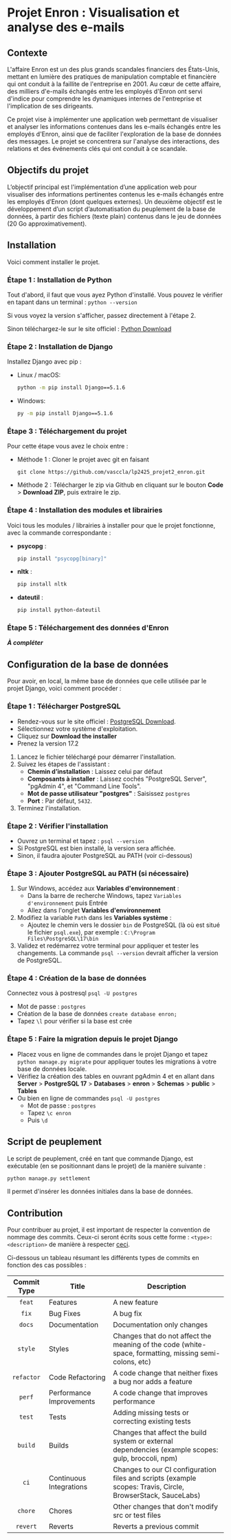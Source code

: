 # Projet Enron : Visualisation et analyse des e-mails

## Contexte

L'affaire Enron est un des plus grands scandales financiers des États-Unis, mettant en lumière des pratiques de manipulation comptable et financière qui ont conduit à la faillite de l'entreprise en 2001. Au cœur de cette affaire, des milliers d'e-mails échangés entre les employés d'Enron ont servi d'indice pour comprendre les dynamiques internes de l'entreprise et l'implication de ses dirigeants.

Ce projet vise à implémenter une application web permettant de visualiser et analyser les informations contenues dans les e-mails échangés entre les employés d'Enron, ainsi que de faciliter l'exploration de la base de données des messages. Le projet se concentrera sur l'analyse des interactions, des relations et des événements clés qui ont conduit à ce scandale.

## Objectifs du projet

L’objectif principal est l'implémentation d’une application web pour visualiser des informations pertinentes contenus les e-mails échangés entre les employés d’Enron (dont quelques externes).
Un deuxième objectif est le développement d’un script d’automatisation du peuplement de la base de données, à partir des fichiers (texte plain) contenus dans le jeu de données (20 Go approximativement).

## Installation

Voici comment installer le projet.

### Étape 1 : Installation de Python
Tout d'abord, il faut que vous ayez Python d'installé.
Vous pouvez le vérifier en tapant dans un terminal :
```python --version```

Si vous voyez la version s'afficher, passez directement à l'étape 2.

Sinon téléchargez-le sur le site officiel : [Python Download](https://www.python.org/downloads/)

### Étape 2 : Installation de Django

Installez Django avec pip :

- Linux / macOS:
   ```bash
   python -m pip install Django==5.1.6
   ```

- Windows:
   ```bash
   py -m pip install Django==5.1.6
   ```

### Étape 3 : Téléchargement du projet

Pour cette étape vous avez le choix entre :
- Méthode 1 : Cloner le projet avec git en faisant 

   ```
   git clone https://github.com/vasccla/lp2425_projet2_enron.git
   ```

- Méthode 2 : Télécharger le zip via Github en cliquant sur le bouton **Code** > **Download ZIP**, puis extraire le zip.

### Étape 4 : Installation des modules et librairies

Voici tous les modules / librairies à installer pour que le projet fonctionne, avec la commande correspondante :
- **psycopg** : 

   ```bash
   pip install "psycopg[binary]"
   ```
- **nltk** :

   ```bash
   pip install nltk
   ```
- **dateutil** :

   ```bash
   pip install python-dateutil
   ```

### Étape 5 : Téléchargement des données d'Enron

***À compléter***


## Configuration de la base de données

Pour avoir, en local, la même base de données que celle utilisée par le projet Django, voici comment procéder :

### Étape 1 : Télécharger PostgreSQL

- Rendez-vous sur le site officiel : [PostgreSQL Download](https://www.postgresql.org/download/).
- Sélectionnez votre système d'exploitation.
- Cliquez sur **Download the installer**
- Prenez la version 17.2
1. Lancez le fichier téléchargé pour démarrer l'installation.
2. Suivez les étapes de l'assistant :
   - **Chemin d’installation** : Laissez celui par défaut
   - **Composants à installer** : Laissez cochés "PostgreSQL Server", "pgAdmin 4", et "Command Line Tools".
   - **Mot de passe utilisateur "postgres"** : Saisissez `postgres`
   - **Port** : Par défaut, `5432`.
3. Terminez l'installation.

### Étape 2 : Vérifier l'installation
- Ouvrez un terminal et tapez :
  `psql --version`
- Si PostgreSQL est bien installé, la version sera affichée.
- Sinon, il faudra ajouter PostgreSQL au PATH (voir ci-dessous)

### Étape 3 : Ajouter PostgreSQL au PATH (si nécessaire)

1. Sur Windows, accédez aux **Variables d'environnement** :
   - Dans la barre de recherche Windows, tapez `Variables d'environnement` puis Entrée
   - Allez dans l'onglet **Variables d'environnement**
2. Modifiez la variable `Path` dans les **Variables système** :
   - Ajoutez le chemin vers le dossier `bin` de PostgreSQL (là où est situé le fichier `psql.exe`), par exemple :
    `C:\Program Files\PostgreSQL\17\bin`
3. Validez et redémarrez votre terminal pour appliquer et tester les changements. La commande `psql --version` devrait afficher la version de PostgreSQL.

### Étape 4 : Création de la base de données
Connectez vous à postresql `psql -U postgres`
   - Mot de passe : `postgres`
   - Création de la base de données `create database enron;`
   - Tapez `\l` pour vérifier si la base est crée


### Étape 5 : Faire la migration depuis le projet Django

- Placez vous en ligne de commandes dans le projet Django et tapez ``python manage.py migrate`` pour appliquer toutes les migrations à votre base de données locale.
- Vérifiez la création des tables en ouvrant pgAdmin 4 et en allant dans **Server** > **PostgreSQL 17** > **Databases** > **enron** > **Schemas** > **public** > **Tables**
- Ou bien en ligne de commandes `psql -U postgres`
   - Mot de passe : `postgres`
   - Tapez `\c enron`
   - Puis `\d`


## Script de peuplement

Le script de peuplement, créé en tant que commande Django, est exécutable (en se positionnant dans le projet) de la manière suivante :

```bash
python manage.py settlement
```

Il permet d'insérer les données  initiales dans la base de données.

## Contribution

Pour contribuer au projet, il est important de respecter la convention de nommage des commits.
Ceux-ci seront écrits sous cette forme : `<type>: <description>` de manière à respecter [ceci](https://www.conventionalcommits.org/en/v1.0.0/).

Ci-dessous un tableau résumant les différents types de commits en fonction des cas possibles :

| Commit Type  | Title                    | Description                                                                                                 |
|:------------:|--------------------------|-------------------------------------------------------------------------------------------------------------|
|    `feat`    | Features                 | A new feature                                                                                               |
|     `fix`    | Bug Fixes                | A bug fix                                                                                                   |
|    `docs`    | Documentation            | Documentation only changes                                                                                  |
|   `style`    | Styles                   | Changes that do not affect the meaning of the code (white-space, formatting, missing semi-colons, etc)      |
|  `refactor`  | Code Refactoring         | A code change that neither fixes a bug nor adds a feature                                                   |
|    `perf`    | Performance Improvements | A code change that improves performance                                                                     |
|    `test`    | Tests                    | Adding missing tests or correcting existing tests                                                           |
|    `build`   | Builds                   | Changes that affect the build system or external dependencies (example scopes: gulp, broccoli, npm)         |
|     `ci`     | Continuous Integrations  | Changes to our CI configuration files and scripts (example scopes: Travis, Circle, BrowserStack, SauceLabs) |
|    `chore`   | Chores                   | Other changes that don't modify src or test files                                                           |
|   `revert`   | Reverts                  | Reverts a previous commit                                                                                   |
